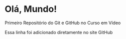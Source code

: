 # Olá, Mundo!
Primeiro Repositório do Git e GitHub no Curso em Vídeo

Essa linha foi adicionado diretamente no site GitHub
